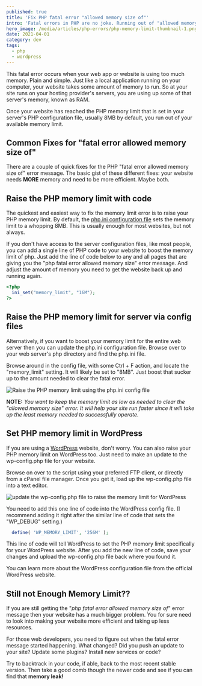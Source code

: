 ```yaml
---
published: true
title: 'Fix PHP fatal error "allowed memory size of"'
intro: 'Fatal errors in PHP are no joke. Running out of "allowed memory" can cause your website to crash. Luckily to fixing the "allowed memory size of" usually only takes a single edit. Even on WordPress.'
hero_image: /media/articles/php-errors/php-memory-limit-thumbnail-1.png
date: 2021-04-01
category: dev
tags:
  - php
  - wordpress
---
```

This fatal error occurs when your web app or website is using too much memory. Plain and simple. Just like a local application running on your computer, your website takes some amount of memory to run. So at your site runs on your hosting provider's servers, you are using up some of that server's memory, known as RAM.

Once your website has reached the PHP memory limit that is set in your server's PHP configuration file, usually 8MB by default, you run out of your available memory limit.

## Common Fixes for "fatal error allowed memory size of"

There are a couple of quick fixes for the PHP "fatal error allowed memory size of" error message. The basic gist of these different fixes: your website needs **MORE** memory and need to be more efficient. Maybe both.

## Raise the PHP memory limit with code

The quickest and easiest way to fix the memory limit error is to raise your PHP memory limit. By default, the [php.ini configuration file](https://www.php.net/manual/en/configuration.file.php) sets the memory limit to a whopping 8MB. This is usually enough for most websites, but not always.

If you don't have access to the server configuration files, like most people, you can add a single line of PHP code to your website to boost the memory limit of php. Just add the line of code below to any and all pages that are giving you the "php fatal error allowed memory size" error message. And adjust the amount of memory you need to get the website back up and running again.

```php
<?php 
  ini_set("memory_limit", "16M");
?>
```

## Raise the PHP memory limit for server via config files

Alternatively, if you want to boost your memory limit for the entire web server then you can update the php.ini configuration file. Browse over to your web server's php directory and find the php.ini file.

Browse around in the config file, with some Ctrl + F action, and locate the "memory_limit" setting. It will likely be set to "8MB". Just boost that sucker up to the amount needed to clear the fatal error.

![Raise the PHP memory limit using the php.ini config file](/media/articles/php-errors/php_memory_limit-config-setting.png)

**NOTE:** _You want to keep the memory limit as low as needed to clear the "allowed memory size" error. It will help your site run faster since it will take up the least memory needed to successfully operate._

## Set PHP memory limit in WordPress

If you are using a [WordPress](/articles/tag/wordpress) website, don't worry. You can also raise your PHP memory limit on WordPress too. Just need to make an update to the wp-config.php file for your website.

Browse on over to the script using your preferred FTP client, or directly from a cPanel file manager. Once you get it, load up the wp-config.php file into a text editor.

![update the wp-config.php file to raise the memory limit for WordPress](/media/articles/php-errors/php_memory_limit-wordpress-wp-config-file.png)

You need to add this one line of code into the WordPress config file. (I recommend adding it right after the similar line of code that sets the "WP_DEBUG" setting.)

```php
  define( 'WP_MEMORY_LIMIT', '256M' );
```

This line of code will tell WordPress to set the PHP memory limit specifically for your WordPress website. After you add the new line of code, save your changes and upload the wp-config.php file back where you found it.

You can learn more about the WordPress configuration file from the official WordPress website.

## Still not Enough Memory Limit??

If you are still getting the "_php fatal error allowed memory size of_" error message then your website has a much bigger problem. You for sure need to look into making your website more efficient and taking up less resources.

For those web developers, you need to figure out when the fatal error message started happening. What changed? Did you push an update to your site? Update some plugins? Install new services or code?

Try to backtrack in your code, if able, back to the most recent stable version. Then take a good comb though the newer code and see if you can find that **memory leak!**
